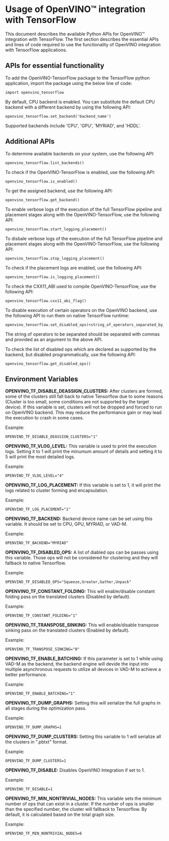 # Usage of OpenVINO™ integration with TensorFlow

This document describes the available Python APIs for OpenVINO™ integration with TensorFlow. The first section describes the essential APIs and lines of code required to use the functionality of OpenVINO integration with TensorFlow applications.

## APIs for essential functionality 

To add the OpenVINO-TensorFlow package to the TensorFlow python application, import the package using the below line of code:

    import openvino_tensorflow

By default, CPU backend is enabled. You can substitute the default CPU backend with a different backend by using the following API:

    openvino_tensorflow.set_backend('backend_name')
    
Supported backends include 'CPU', 'GPU', 'MYRIAD', and 'HDDL'.
    
## Additional APIs 

To determine available backends on your system, use the following API:

    openvino_tensorflow.list_backends()
    
To check if the OpenVINO-TensorFlow is enabled, use the following API:
 
    openvino_tensorflow.is_enabled()
    
To get the assigned backend, use the following API:

    openvino_tensorflow.get_backend()
    
To enable verbose logs of the execution of the full TensorFlow pipeline and placement stages along with the OpenVINO-TensorFlow, use the following API:

    openvino_tensorflow.start_logging_placement()
    
To disbale verbose logs of the execution of the full TensorFlow pipeline and placement stages along with the OpenVINO-TensorFlow, use the following API:

    openvino_tensorflow.stop_logging_placement()
    
To check if the placement logs are enabled, use the following API:

    openvino_tensorflow.is_logging_placement()
    
To check the CXX11_ABI used to compile OpenVINO-TensorFlow, use the following API:

    openvino_tensorflow.cxx11_abi_flag()
  
To disable execution of certain operators on the OpenVINO backend, use the following API to run them on native TensorFlow runtime:

    openvino_tensorflow.set_disabled_ops(<string_of_operators_separated_by_commas>)
    
 The string of operators to be separated should be separated with commas and provided as an argument to the above API. 
    
 To check the list of disabled ops which are declared as supported by the backend, but disabled programmatically, use the following API:
 
    openvino_tensorflow.get_disabled_ops()
    
## Environment Variables 

**OPENVINO_TF_DISABLE_DEASSIGN_CLUSTERS:**
After clusters are formed, some of the clusters still fall back to native Tensorflow due to some reasons (Cluster is too small, some conditions are not supported by the target device). If this variable is set, clusters will not be dropped and forced to run on OpenVINO backend. This may reduce the performance gain or may lead the execution to crash in some cases.

Example:

    OPENVINO_TF_DISABLE_DEASSIGN_CLUSTERS="1"

**OPENVINO_TF_VLOG_LEVEL:**
This variable is used to print the execution logs. Setting it to 1 will print the minumum amount of details and setting it to 5 will print the most detailed logs.

Example:

    OPENVINO_TF_VLOG_LEVEL="4"

**OPENVINO_TF_LOG_PLACEMENT:**
If this variable is set to 1, it will print the logs related to cluster forming and encapsulation.

Example:

    OPENVINO_TF_LOG_PLACEMENT="1"

**OPENVINO_TF_BACKEND:**
Backend device name can be set using this variable. It should be set to CPU, GPU, MYRIAD, or VAD-M.

Example:

    OPENVINO_TF_BACKEND="MYRIAD"

**OPENVINO_TF_DISABLED_OPS:**
A list of diabled ops can be passes using this variable. Those ops will not be considered for clustering and they will fallback to native Tensorflow.

Example:

    OPENVINO_TF_DISABLED_OPS="Squeeze,Greater,Gather,Unpack"

**OPENVINO_TF_CONSTANT_FOLDING:**
This will enable/disable constant folding pass on the translated clusters (Disabled by default).

Example:

    OPENVINO_TF_CONSTANT_FOLDING="1"

**OPENVINO_TF_TRANSPOSE_SINKING:**
This will enable/disable transpose sinking pass on the translated clusters (Enabled by default).

Example:

    OPENVINO_TF_TRANSPOSE_SINKING="0"

**OPENVINO_TF_ENABLE_BATCHING:**
If this parameter is set to 1 while using VAD-M as the backend, the backend engine will devide the input into multiple asynchronous requests to utilize all devices in VAD-M to achieve a better performance.

Example:

    OPENVINO_TF_ENABLE_BATCHING="1"

**OPENVINO_TF_DUMP_GRAPHS:**
Setting this will serialize the full graphs in all stages during the optimization pass.

Example:

    OPENVINO_TF_DUMP_GRAPHS=1

**OPENVINO_TF_DUMP_CLUSTERS:**
Setting this variable to 1 will serialize all the clusters in ".pbtxt" format.

Example:

    OPENVINO_TF_DUMP_CLUSTERS=1

**OPENVINO_TF_DISABLE:**
Disables OpenVINO Integration if set to 1.

Example:

    OPENVINO_TF_DISABLE=1

**OPENVINO_TF_MIN_NONTRIVIAL_NODES:**
This variable sets the minimum number of ops that can exist in a cluster. If the number of ops is smaller than the specified number, the cluster will fallback to Tensorflow. By default, it is calculated based on the total graph size.

Example:

    OPENVINO_TF_MIN_NONTRIVIAL_NODES=6

